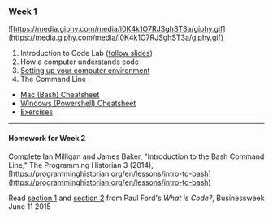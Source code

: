 ### Week 1 
![https://media.giphy.com/media/l0K4k1O7RJSghST3a/giphy.gif](https://media.giphy.com/media/l0K4k1O7RJSghST3a/giphy.gif)

1. Introduction to Code Lab ([follow slides](https://gitpitch.com/scholarslab/CodeLab/master?p=Week01/intro_code_lab))
2. How a computer understands code
3. [Setting up your computer environment](environment_setup.md)
4. The Command Line
- [Mac (Bash) Cheatsheet](cli_cheatsheet_mac.md)
- [Windows (Powershell) Cheatsheet](cli_cheatsheet_windows.md)
- [Exercises](cli_exercises.md)
---
#### Homework for Week 2
Complete Ian Milligan and James Baker, "Introduction to the Bash Command Line," The Programming Historian 3 (2014), [https://programminghistorian.org/en/lessons/intro-to-bash](https://programminghistorian.org/en/lessons/intro-to-bash)

Read [section 1](https://www.bloomberg.com/graphics/2015-paul-ford-what-is-code/#the-man-in-the-taupe-blazer) and [section 2](https://www.bloomberg.com/graphics/2015-paul-ford-what-is-code/#lets-begin) from Paul Ford's *What is Code?*, Businessweek June 11 2015
